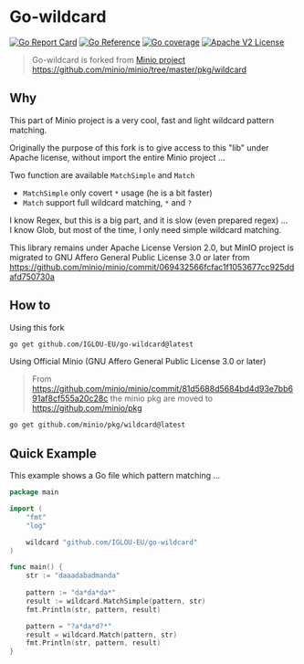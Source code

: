 # Go-wildcard

[![Go Report Card](https://goreportcard.com/badge/git.iglou.eu/Imported/go-wildcard)](https://goreportcard.com/report/git.iglou.eu/Imported/go-wildcard)
[![Go Reference](https://img.shields.io/badge/api-reference-blue)](https://pkg.go.dev/git.iglou.eu/Imported/go-wildcard)
[![Go coverage](https://gocover.io/_badge/git.iglou.eu/Imported/go-wildcard)](https://gocover.io/git.iglou.eu/Imported/go-wildcard)
[![Apache V2 License](https://img.shields.io/badge/license-Apache%202-blue)](https://opensource.org/licenses/MIT)

>Go-wildcard is forked from [Minio project](https://github.com/minio/minio)   
>https://github.com/minio/minio/tree/master/pkg/wildcard

## Why
This part of Minio project is a very cool, fast and light wildcard pattern matching.    

Originally the purpose of this fork is to give access to this "lib" under Apache license, without import the entire Minio project ...

Two function are available `MatchSimple` and `Match`   
- `MatchSimple` only covert `*` usage (he is a bit faster)
- `Match` support full wildcard matching, `*` and `?`

I know Regex, but this is a big part, and it is slow (even prepared regex) ...   
I know Glob, but most of the time, I only need simple wildcard matching.   

This library remains under Apache License Version 2.0, but MinIO project is 
migrated to GNU Affero General Public License 3.0 or later from 
https://github.com/minio/minio/commit/069432566fcfac1f1053677cc925ddafd750730a

## How to
Using this fork
```sh
go get github.com/IGLOU-EU/go-wildcard@latest
```

Using Official Minio (GNU Affero General Public License 3.0 or later)
>From https://github.com/minio/minio/commit/81d5688d5684bd4d93e7bb691af8cf555a20c28c the minio pkg are moved to https://github.com/minio/pkg     
```sh
go get github.com/minio/pkg/wildcard@latest
```

## Quick Example

This example shows a Go file which pattern matching ...  
```go
package main

import (
	"fmt"
	"log"

	wildcard "github.com/IGLOU-EU/go-wildcard"
)

func main() {
    str := "daaadabadmanda"
    
    pattern := "da*da*da*"
    result := wildcard.MatchSimple(pattern, str)
	fmt.Println(str, pattern, result)

    pattern = "?a*da*d?*"
    result = wildcard.Match(pattern, str)
	fmt.Println(str, pattern, result)
}
```
